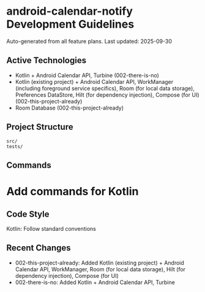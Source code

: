 # android-calendar-notify Development Guidelines

Auto-generated from all feature plans. Last updated: 2025-09-30

## Active Technologies
- Kotlin + Android Calendar API, Turbine (002-there-is-no)
- Kotlin (existing project) + Android Calendar API, WorkManager (including foreground service specifics), Room (for local data storage), Preferences DataStore, Hilt (for dependency injection), Compose (for UI) (002-this-project-already)
- Room Database (002-this-project-already)

## Project Structure
```
src/
tests/
```

## Commands
# Add commands for Kotlin

## Code Style
Kotlin: Follow standard conventions

## Recent Changes
- 002-this-project-already: Added Kotlin (existing project) + Android Calendar API, WorkManager, Room (for local data storage), Hilt (for dependency injection), Compose (for UI)
- 002-there-is-no: Added Kotlin + Android Calendar API, Turbine

<!-- MANUAL ADDITIONS START -->
<!-- MANUAL ADDITIONS END -->
